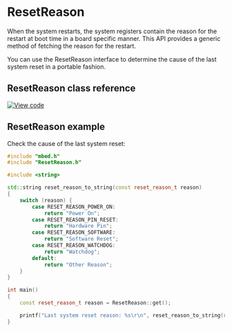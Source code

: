# ResetReason

When the system restarts, the system registers contain the reason for the restart at boot time in a board specific manner. This API provides a generic method of fetching the reason for the restart.

You can use the ResetReason interface to determine the cause of the last system reset in a portable fashion.

## ResetReason class reference

[![View code](https://www.mbed.com/embed/?type=library)](https://os.mbed.com/docs/mbed-os/v6.13/mbed-os-api-doxy/classmbed_1_1_reset_reason.html)

## ResetReason example

Check the cause of the last system reset:

```c++
#include "mbed.h"
#include "ResetReason.h"

#include <string>

std::string reset_reason_to_string(const reset_reason_t reason)
{
    switch (reason) {
        case RESET_REASON_POWER_ON:
            return "Power On";
        case RESET_REASON_PIN_RESET:
            return "Hardware Pin";
        case RESET_REASON_SOFTWARE:
            return "Software Reset";
        case RESET_REASON_WATCHDOG:
            return "Watchdog";
        default:
            return "Other Reason";
    }
}

int main()
{
    const reset_reason_t reason = ResetReason::get();

    printf("Last system reset reason: %s\r\n", reset_reason_to_string(reason).c_str());
}
```
